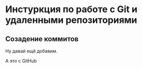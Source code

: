 # Инстуркция по работе с Git и удаленными репозиториями

## Созадение коммитов
Ну давай ещё добавим.

А это с GitHub
